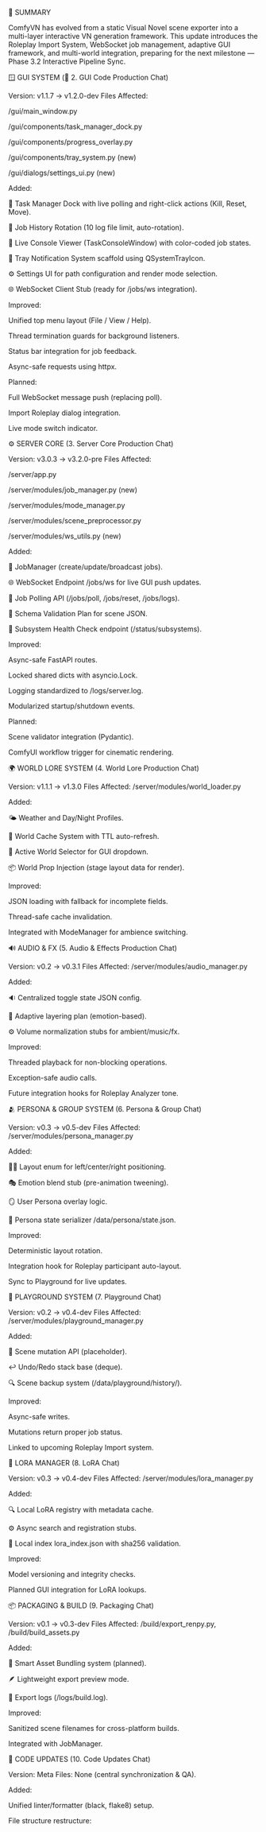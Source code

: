 🧠 SUMMARY

ComfyVN has evolved from a static Visual Novel scene exporter into a multi-layer interactive VN generation framework.
This update introduces the Roleplay Import System, WebSocket job management, adaptive GUI framework, and multi-world integration, preparing for the next milestone — Phase 3.2 Interactive Pipeline Sync.

🪟 GUI SYSTEM (🎨 2. GUI Code Production Chat)

Version: v1.1.7 → v1.2.0-dev
Files Affected:

/gui/main_window.py

/gui/components/task_manager_dock.py

/gui/components/progress_overlay.py

/gui/components/tray_system.py (new)

/gui/dialogs/settings_ui.py (new)

Added:

🧩 Task Manager Dock with live polling and right-click actions (Kill, Reset, Move).

🔄 Job History Rotation (10 log file limit, auto-rotation).

💬 Live Console Viewer (TaskConsoleWindow) with color-coded job states.

🔔 Tray Notification System scaffold using QSystemTrayIcon.

⚙️ Settings UI for path configuration and render mode selection.

🌐 WebSocket Client Stub (ready for /jobs/ws integration).

Improved:

Unified top menu layout (File / View / Help).

Thread termination guards for background listeners.

Status bar integration for job feedback.

Async-safe requests using httpx.

Planned:

Full WebSocket message push (replacing poll).

Import Roleplay dialog integration.

Live mode switch indicator.

⚙️ SERVER CORE (3. Server Core Production Chat)

Version: v3.0.3 → v3.2.0-pre
Files Affected:

/server/app.py

/server/modules/job_manager.py (new)

/server/modules/mode_manager.py

/server/modules/scene_preprocessor.py

/server/modules/ws_utils.py (new)

Added:

🧩 JobManager (create/update/broadcast jobs).

🌐 WebSocket Endpoint /jobs/ws for live GUI push updates.

📜 Job Polling API (/jobs/poll, /jobs/reset, /jobs/logs).

🧱 Schema Validation Plan for scene JSON.

🧭 Subsystem Health Check endpoint (/status/subsystems).

Improved:

Async-safe FastAPI routes.

Locked shared dicts with asyncio.Lock.

Logging standardized to /logs/server.log.

Modularized startup/shutdown events.

Planned:

Scene validator integration (Pydantic).

ComfyUI workflow trigger for cinematic rendering.

🌍 WORLD LORE SYSTEM (4. World Lore Production Chat)

Version: v1.1.1 → v1.3.0
Files Affected: /server/modules/world_loader.py

Added:

🌤 Weather and Day/Night Profiles.

🧠 World Cache System with TTL auto-refresh.

🔄 Active World Selector for GUI dropdown.

📦 World Prop Injection (stage layout data for render).

Improved:

JSON loading with fallback for incomplete fields.

Thread-safe cache invalidation.

Integrated with ModeManager for ambience switching.

🔊 AUDIO & FX (5. Audio & Effects Production Chat)

Version: v0.2 → v0.3.1
Files Affected: /server/modules/audio_manager.py

Added:

🔉 Centralized toggle state JSON config.

🧠 Adaptive layering plan (emotion-based).

⚙️ Volume normalization stubs for ambient/music/fx.

Improved:

Threaded playback for non-blocking operations.

Exception-safe audio calls.

Future integration hooks for Roleplay Analyzer tone.

🫂 PERSONA & GROUP SYSTEM (6. Persona & Group Chat)

Version: v0.3 → v0.5-dev
Files Affected: /server/modules/persona_manager.py

Added:

🧍‍♂️ Layout enum for left/center/right positioning.

🎭 Emotion blend stub (pre-animation tweening).

🪞 User Persona overlay logic.

📁 Persona state serializer /data/persona/state.json.

Improved:

Deterministic layout rotation.

Integration hook for Roleplay participant auto-layout.

Sync to Playground for live updates.

🧪 PLAYGROUND SYSTEM (7. Playground Chat)

Version: v0.2 → v0.4-dev
Files Affected: /server/modules/playground_manager.py

Added:

🧠 Scene mutation API (placeholder).

↩️ Undo/Redo stack base (deque).

🔍 Scene backup system (/data/playground/history/).

Improved:

Async-safe writes.

Mutations return proper job status.

Linked to upcoming Roleplay Import system.

🧬 LORA MANAGER (8. LoRA Chat)

Version: v0.3 → v0.4-dev
Files Affected: /server/modules/lora_manager.py

Added:

🔍 Local LoRA registry with metadata cache.

⚙️ Async search and registration stubs.

🧱 Local index lora_index.json with sha256 validation.

Improved:

Model versioning and integrity checks.

Planned GUI integration for LoRA lookups.

📦 PACKAGING & BUILD (9. Packaging Chat)

Version: v0.1 → v0.3-dev
Files Affected: /build/export_renpy.py, /build/build_assets.py

Added:

🧩 Smart Asset Bundling system (planned).

🪶 Lightweight export preview mode.

📜 Export logs (/logs/build.log).

Improved:

Sanitized scene filenames for cross-platform builds.

Integrated with JobManager.

🧾 CODE UPDATES (10. Code Updates Chat)

Version: Meta
Files: None (central synchronization & QA).

Added:

Unified linter/formatter (black, flake8) setup.

File structure restructure:

